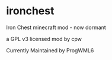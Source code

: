 ironchest
=========

Iron Chest minecraft mod - now dormant

a GPL v3 licensed mod by cpw

Currently Maintained by ProgWML6


